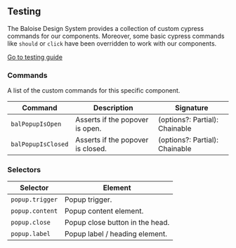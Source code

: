 ## Testing

The Baloise Design System provides a collection of custom cypress commands for our components. Moreover, some basic cypress commands like `should` or `click` have been overridden to work with our components.

<a class="sb-unstyled button is-primary" href="../?path=/docs/development-testing--page">Go to testing guide</a>

<!-- START: human documentation -->



<!-- END: human documentation -->

### Commands

A list of the custom commands for this specific component.

| Command            | Description                       | Signature                                        |
| ------------------ | --------------------------------- | ------------------------------------------------ |
| `balPopupIsOpen`   | Asserts if the popover is open.   | (options?: Partial<Loggable>): Chainable<JQuery> |
| `balPopupIsClosed` | Asserts if the popover is closed. | (options?: Partial<Loggable>): Chainable<JQuery> |


### Selectors

| Selector        | Element                         |
| --------------- | ------------------------------- |
| `popup.trigger` | Popup trigger.                  |
| `popup.content` | Popup content element.          |
| `popup.close`   | Popup close button in the head. |
| `popup.label`   | Popup label / heading element.  |

